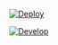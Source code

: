 

[![Deploy](https://www.herokucdn.com/deploy/button.png)](https://heroku.com/deploy) 

[![Develop](https://okteto.com/develop-okteto.svg)](https://cloud.okteto.com/deploy)



